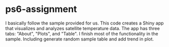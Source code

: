 # ps6-assignment
I basically follow the sample provided for us. This code creates a Shiny app that visualizes and analyzes satellite temperature data. The app has three tabs: "About", "Plots", and "Table".
I finish most of the functionality in the sample. Including generate random sample table and add trend in plot.
